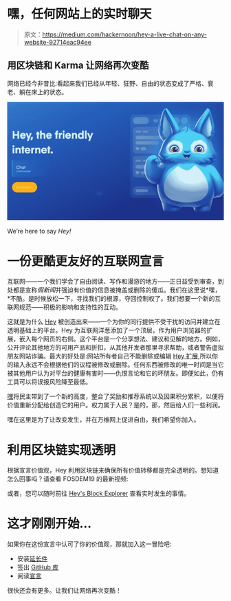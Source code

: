 # 嘿，任何网站上的实时聊天

> 原文：<https://medium.com/hackernoon/hey-a-live-chat-on-any-website-92714eac94ee>

## 用区块链和 Karma 让网络再次变酷

网络已经今非昔比:看起来我们已经从年轻、狂野、自由的状态变成了严格、衰老、躺在床上的状态。

![](img/e08d62d79b6cc614e386d540cb810dd1.png)

We’re here to say *Hey!*

# 一份更酷更友好的互联网宣言

互联网——一个我们学会了自由阅读、写作和漫游的地方——正日益受到审查，到处都是宣称*假新闻*并强迫有价值的信息被掩盖或删除的傻瓜。我们在这里说*嘿，*不酷。是时候放松一下，寻找我们的根源，夺回控制权了。我们想要一个新的互联网规范——积极的影响和支持性的互动。

这就是为什么 [Hey](https://hey.network) 被创造出来——一个为你的同行提供不受干扰的访问并建立在透明基础上的平台。Hey 为互联网洋葱添加了一个顶层，作为用户浏览器的扩展，嵌入每个网页的右侧。这个平台是一个分享想法、建议和见解的地方。例如，公开评论其他地方的可用产品和折扣，从其他开发者那里寻求帮助，或者警告虚拟朋友网站诈骗。最大的好处是:网站所有者自己不能删除或编辑 [Hey 扩展](https://chrome.hey.network),所以你的输入永远不会根据他们的议程被修改或删除。任何东西被修改的唯一时间是当它被其他用户认为对平台的健康有害时——仇恨言论和它的坏朋友。即便如此，仍有工具可以将误报风险降至最低。

[嘿](https://hey.network)将民主带到了一个新的高度，整合了奖励和推荐系统以及因果积分累积，以便将价值重新分配给创造它的用户。权力属于人民？是的，那，然后给人们一些利润。

嘿在这里是为了让改变发生，并在万维网上促进自由。我们希望你加入。

# 利用区块链实现透明

根据宣言价值观，Hey 利用区块链来确保所有价值转移都是完全透明的。想知道怎么回事吗？请查看 FOSDEM19 的最新视频:

或者，您可以随时前往 [Hey's Block Explorer](https://explorer.hey.network) 查看实时发生的事情。

# 这才刚刚开始…

如果你在这份宣言中认可了你的价值观，那就加入这一冒险吧:

*   安装[延长件](https://chrome.hey.network)
*   签出 [GitHub 库](https://github.com/hey-network)
*   阅读[宣言](https://manifesto.hey.network/)

很快还会有更多。让我们让网络再次变酷！